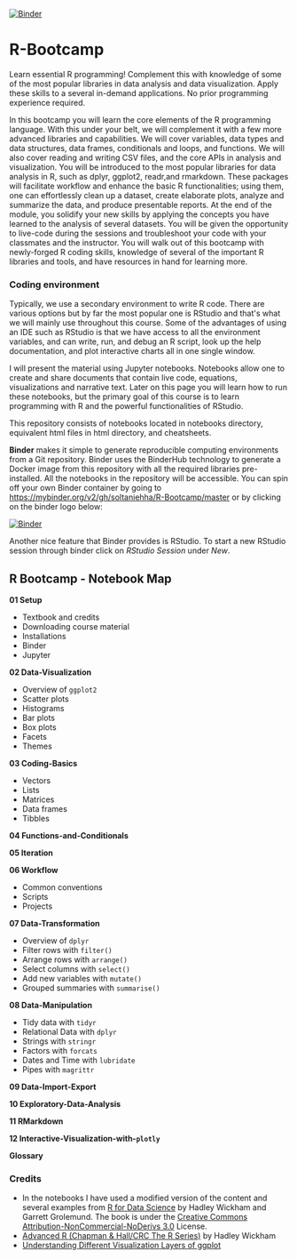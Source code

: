 [![Binder](https://mybinder.org/badge.svg)](https://mybinder.org/v2/gh/soltaniehha/R-Bootcamp/master)

# R-Bootcamp

Learn essential R programming!  Complement this with knowledge of some of the most popular libraries in data analysis and data visualization.  Apply these skills to a several in-demand applications.  No prior programming experience required.

In this bootcamp you will learn the core elements of the R programming language.  With this under your belt, we will complement it with a few more advanced libraries and capabilities. We will cover variables, data types and data structures, data frames, conditionals and loops, and functions.  We will also cover reading and writing CSV files, and the core APIs in analysis and visualization.  You will be introduced to the most popular libraries for data analysis in R, such as dplyr, ggplot2, readr,and rmarkdown. These packages will facilitate workflow and enhance the basic R functionalities; using them, one can effortlessly clean up a dataset, create elaborate plots, analyze and summarize the data, and produce presentable reports. At the end of the module, you solidify your new skills by applying the concepts you have learned to the analysis of several datasets. You will be given the opportunity to live-code during the sessions and troubleshoot your code with your classmates and the instructor. You will walk out of this bootcamp with newly-forged R coding skills, knowledge of several of the important R libraries and tools, and have resources in hand for learning more.

### Coding environment
Typically, we use a secondary environment to write R code. There are various options but by far the most popular one is RStudio and that's what we will mainly use throughout this course. Some of the advantages of using an IDE such as RStudio is that we have access to all the environment variables, and can write, run, and debug an R script, look up the help documentation, and plot interactive charts all in one single window.

I will present the material using Jupyter notebooks. Notebooks allow one to create and share documents that contain live code, equations, visualizations and narrative text. Later on this page you will learn how to run these notebooks, but the primary goal of this course is to learn programming with R and the powerful functionalities of RStudio.

This repository consists of notebooks located in notebooks directory, equivalent html files in html directory, and cheatsheets.

**Binder** makes it simple to generate reproducible computing environments from a Git repository. Binder uses the BinderHub technology to generate a Docker image from this repository with all the required libraries pre-installed. All the notebooks in the repository will be accessible. You can spin off your own Binder container by going to https://mybinder.org/v2/gh/soltaniehha/R-Bootcamp/master or by clicking on the binder logo below:

[![Binder](https://mybinder.org/badge.svg)](https://mybinder.org/v2/gh/soltaniehha/R-Bootcamp/master)

Another nice feature that Binder provides is RStudio. To start a new RStudio session through binder click on *RStudio Session* under *New*.

## R Bootcamp - Notebook Map

**01 Setup**
* Textbook and credits
* Downloading course material
* Installations
* Binder
* Jupyter

**02 Data-Visualization**
* Overview of `ggplot2`
* Scatter plots
* Histograms
* Bar plots
* Box plots
* Facets
* Themes

**03 Coding-Basics**
* Vectors
* Lists
* Matrices
* Data frames
* Tibbles

**04 Functions-and-Conditionals**

**05 Iteration**

**06 Workflow**
* Common conventions
* Scripts
* Projects

**07 Data-Transformation**
* Overview of `dplyr`
* Filter rows with `filter()`
* Arrange rows with `arrange()`
* Select columns with `select()`
* Add new variables with `mutate()`
* Grouped summaries with `summarise()`

**08 Data-Manipulation**
* Tidy data with `tidyr`
* Relational Data with `dplyr`
* Strings with `stringr`
* Factors with `forcats`
* Dates and Time with `lubridate`
* Pipes with `magrittr`

**09 Data-Import-Export**

**10 Exploratory-Data-Analysis**

**11 RMarkdown**

**12 Interactive-Visualization-with-`plotly`**

**Glossary**

### Credits
* In the notebooks I have used a modified version of the content and several examples from [R for Data Science](https://www.amazon.com/Data-Science-Transform-Visualize-Model/dp/1491910399) by Hadley Wickham and Garrett Grolemund. The book is under the [Creative Commons Attribution-NonCommercial-NoDerivs 3.0](https://creativecommons.org/licenses/by-nc-nd/3.0/us/) License.
* [Advanced R (Chapman & Hall/CRC The R Series)](https://www.amazon.com/dp/1466586966/ref=cm_sw_su_dp?tag=devtools-20) by Hadley Wickham
* [Understanding Different Visualization Layers of ggplot](https://skillgaze.com/2017/10/31/understanding-different-visualization-layers-of-ggplot/)
